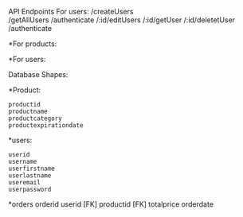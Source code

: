 API Endpoints
 For users:
    /createUsers   
    /getAllUsers
    /authenticate
    /:id/editUsers
    /:id/getUser
    /:id/deletetUser
    /authenticate

 *For products:
   
 *For users:  

<!-- data base shapes -->

 Database Shapes:

 *Product:

    productid
    productname
    productcategory
    productexpirationdate

 *users:
    
    userid
    username
    userfirstname
    userlastname
    useremail
    userpassword

 *orders
    orderid
    userid [FK]
    productid [FK]
    totalprice
    orderdate


       
